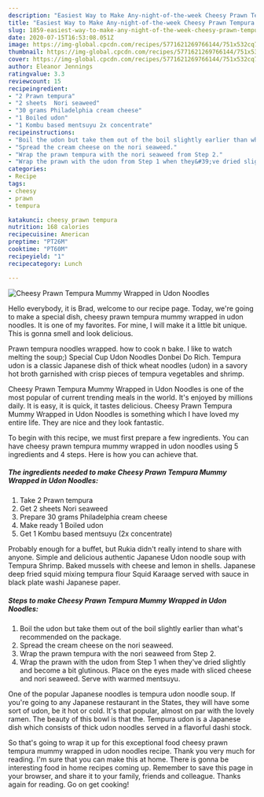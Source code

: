 ```yaml
---
description: "Easiest Way to Make Any-night-of-the-week Cheesy Prawn Tempura Mummy Wrapped in Udon Noodles"
title: "Easiest Way to Make Any-night-of-the-week Cheesy Prawn Tempura Mummy Wrapped in Udon Noodles"
slug: 1859-easiest-way-to-make-any-night-of-the-week-cheesy-prawn-tempura-mummy-wrapped-in-udon-noodles
date: 2020-07-15T16:53:08.051Z
image: https://img-global.cpcdn.com/recipes/5771621269766144/751x532cq70/cheesy-prawn-tempura-mummy-wrapped-in-udon-noodles-recipe-main-photo.jpg
thumbnail: https://img-global.cpcdn.com/recipes/5771621269766144/751x532cq70/cheesy-prawn-tempura-mummy-wrapped-in-udon-noodles-recipe-main-photo.jpg
cover: https://img-global.cpcdn.com/recipes/5771621269766144/751x532cq70/cheesy-prawn-tempura-mummy-wrapped-in-udon-noodles-recipe-main-photo.jpg
author: Eleanor Jennings
ratingvalue: 3.3
reviewcount: 15
recipeingredient:
- "2 Prawn tempura"
- "2 sheets  Nori seaweed"
- "30 grams Philadelphia cream cheese"
- "1 Boiled udon"
- "1 Kombu based mentsuyu 2x concentrate"
recipeinstructions:
- "Boil the udon but take them out of the boil slightly earlier than what&#39;s recommended on the package."
- "Spread the cream cheese on the nori seaweed."
- "Wrap the prawn tempura with the nori seaweed from Step 2."
- "Wrap the prawn with the udon from Step 1 when they&#39;ve dried slightly and become a bit glutinous. Place on the eyes made with sliced cheese and nori seaweed. Serve with warmed mentsuyu."
categories:
- Recipe
tags:
- cheesy
- prawn
- tempura

katakunci: cheesy prawn tempura 
nutrition: 168 calories
recipecuisine: American
preptime: "PT26M"
cooktime: "PT60M"
recipeyield: "1"
recipecategory: Lunch

---
```



![Cheesy Prawn Tempura Mummy Wrapped in Udon Noodles](https://img-global.cpcdn.com/recipes/5771621269766144/751x532cq70/cheesy-prawn-tempura-mummy-wrapped-in-udon-noodles-recipe-main-photo.jpg)

Hello everybody, it is Brad, welcome to our recipe page. Today, we're going to make a special dish, cheesy prawn tempura mummy wrapped in udon noodles. It is one of my favorites. For mine, I will make it a little bit unique. This is gonna smell and look delicious.

Prawn tempura noodles wrapped. how to cook n bake. I like to watch melting the soup;) Special Cup Udon Noodles Donbei Do Rich. Tempura udon is a classic Japanese dish of thick wheat noodles (udon) in a savory hot broth garnished with crisp pieces of tempura vegetables and shrimp.

Cheesy Prawn Tempura Mummy Wrapped in Udon Noodles is one of the most popular of current trending meals in the world. It's enjoyed by millions daily. It is easy, it is quick, it tastes delicious. Cheesy Prawn Tempura Mummy Wrapped in Udon Noodles is something which I have loved my entire life. They are nice and they look fantastic.


To begin with this recipe, we must first prepare a few ingredients. You can have cheesy prawn tempura mummy wrapped in udon noodles using 5 ingredients and 4 steps. Here is how you can achieve that.

<!--inarticleads1-->

##### The ingredients needed to make Cheesy Prawn Tempura Mummy Wrapped in Udon Noodles:

1. Take 2 Prawn tempura
1. Get 2 sheets  Nori seaweed
1. Prepare 30 grams Philadelphia cream cheese
1. Make ready 1 Boiled udon
1. Get 1 Kombu based mentsuyu (2x concentrate)


Probably enough for a buffet, but Rukia didn&#39;t really intend to share with anyone. Simple and delicious authentic Japanese Udon noodle soup with Tempura Shrimp. Baked mussels with cheese and lemon in shells. Japanese deep fried squid mixing tempura flour Squid Karaage served with sauce in black plate washi Japanese paper. 

<!--inarticleads2-->

##### Steps to make Cheesy Prawn Tempura Mummy Wrapped in Udon Noodles:

1. Boil the udon but take them out of the boil slightly earlier than what&#39;s recommended on the package.
1. Spread the cream cheese on the nori seaweed.
1. Wrap the prawn tempura with the nori seaweed from Step 2.
1. Wrap the prawn with the udon from Step 1 when they&#39;ve dried slightly and become a bit glutinous. Place on the eyes made with sliced cheese and nori seaweed. Serve with warmed mentsuyu.


One of the popular Japanese noodles is tempura udon noodle soup. If you&#39;re going to any Japanese restaurant in the States, they will have some sort of udon, be it hot or cold. It&#39;s that popular, almost on par with the lovely ramen. The beauty of this bowl is that the. Tempura udon is a Japanese dish which consists of thick udon noodles served in a flavorful dashi stock. 

So that's going to wrap it up for this exceptional food cheesy prawn tempura mummy wrapped in udon noodles recipe. Thank you very much for reading. I'm sure that you can make this at home. There is gonna be interesting food in home recipes coming up. Remember to save this page in your browser, and share it to your family, friends and colleague. Thanks again for reading. Go on get cooking!
